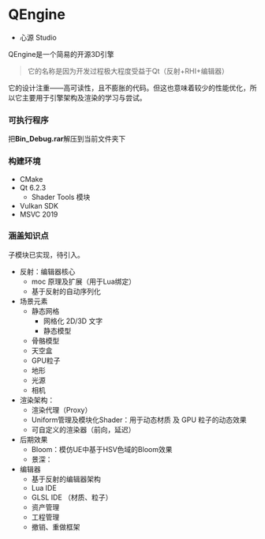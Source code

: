 # QEngine

- 心源 Studio

QEngine是一个简易的开源3D引擎

>它的名称是因为开发过程极大程度受益于Qt（反射+RHI+编辑器）

它的设计注重——高可读性，且不膨胀的代码。但这也意味着较少的性能优化，所以它主要用于引擎架构及渲染的学习与尝试。

### 可执行程序

把**Bin_Debug.rar**解压到当前文件夹下

### 构建环境

- CMake
- Qt 6.2.3
  - Shader Tools 模块
- Vulkan SDK
- MSVC 2019 

### 涵盖知识点

 子模块已实现，待引入。

- 反射：编辑器核心
  - moc 原理及扩展（用于Lua绑定）
  - 基于反射的自动序列化
- 场景元素
  - 静态网格
    - 网格化 2D/3D 文字
    - 静态模型
  - 骨骼模型
  - 天空盒
  - GPU粒子
  - 地形
  - 光源
  - 相机
- 渲染架构：
  - 渲染代理（Proxy）
  - Uniform管理及模块化Shader：用于动态材质 及 GPU 粒子的动态效果
  - 可自定义的渲染器（前向，延迟）
- 后期效果
  - Bloom：模仿UE中基于HSV色域的Bloom效果
  - 景深：
- 编辑器
  - 基于反射的编辑器架构
  - Lua IDE
  - GLSL IDE （材质、粒子）
  - 资产管理
  - 工程管理
  - 撤销、重做框架

